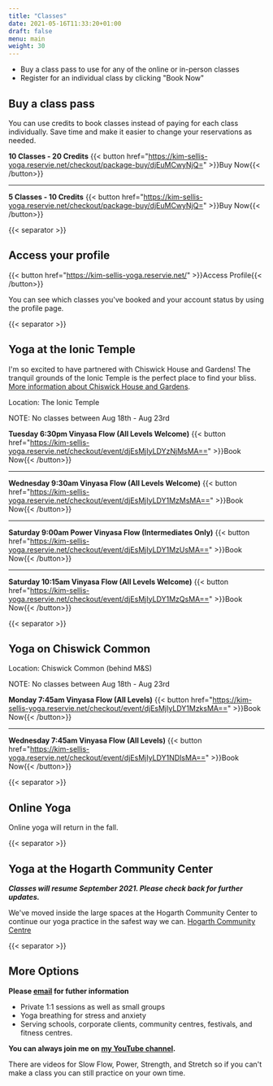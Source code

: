 ```yaml
---
title: "Classes"
date: 2021-05-16T11:33:20+01:00
draft: false
menu: main
weight: 30
---
```

 - Buy a class pass to use for any of the online or in-person classes
 - Register for an individual class by clicking "Book Now"

## Buy a class pass
You can use credits to book classes instead of paying for each class individually.  Save time and make it easier to change your reservations as needed.

**10 Classes - 20 Credits** {{< button href="https://kim-sellis-yoga.reservie.net/checkout/package-buy/djEuMCwyNjQ=" >}}Buy Now{{< /button>}}

---

**5 Classes - 10 Credits** {{< button href="https://kim-sellis-yoga.reservie.net/checkout/package-buy/djEuMCwyNjQ=" >}}Buy Now{{< /button>}}

{{< separator >}}

## Access your profile 
{{< button href="https://kim-sellis-yoga.reservie.net/" >}}Access Profile{{< /button>}}

You can see which classes you've booked and your account status by using the profile page.


{{< separator >}}


## Yoga at the Ionic Temple 
I'm so excited to have partnered with Chiswick House and Gardens!  The tranquil grounds of the Ionic Temple is the perfect place to find your bliss.  [More information about Chiswick House and Gardens](https://chiswickhouseandgardens.org.uk/event/yoga-at-the-ionic-temple-with-kim-sellis/).

Location: The Ionic Temple

NOTE: No classes between Aug 18th - Aug 23rd

**Tuesday 6:30pm Vinyasa Flow (All Levels Welcome)** {{< button href="https://kim-sellis-yoga.reservie.net/checkout/event/djEsMjIyLDYzNjMsMA==" >}}Book Now{{< /button>}}

---

**Wednesday 9:30am Vinyasa Flow (All Levels Welcome)** {{< button href="https://kim-sellis-yoga.reservie.net/checkout/event/djEsMjIyLDY1MzMsMA==" >}}Book Now{{< /button>}}

--- 

**Saturday 9:00am Power Vinyasa Flow (Intermediates Only)** {{< button href="https://kim-sellis-yoga.reservie.net/checkout/event/djEsMjIyLDY1MzUsMA==" >}}Book Now{{< /button>}}

--- 

**Saturday 10:15am Vinyasa Flow (All Levels Welcome)** {{< button href="https://kim-sellis-yoga.reservie.net/checkout/event/djEsMjIyLDY1MzQsMA==" >}}Book Now{{< /button>}}

{{< separator >}}


## Yoga on Chiswick Common
Location: Chiswick Common (behind M&S)

NOTE: No classes between Aug 18th - Aug 23rd

**Monday 7:45am Vinyasa Flow (All Levels)** {{< button href="https://kim-sellis-yoga.reservie.net/checkout/event/djEsMjIyLDY1MzksMA==" >}}Book Now{{< /button>}}

---

**Wednesday 7:45am Vinyasa Flow (All Levels)** {{< button href="https://kim-sellis-yoga.reservie.net/checkout/event/djEsMjIyLDY1NDIsMA==" >}}Book Now{{< /button>}}

{{< separator >}}

## Online Yoga

Online yoga will return in the fall.


{{< separator >}}

## Yoga at the Hogarth Community Center
**_Classes will resume September 2021.  Please check back for further updates._**

We've moved inside the large spaces at the Hogarth Community Center to continue our yoga practice in the safest way we can. [Hogarth Community Centre](https://hogarthtrust.org.uk)

{{< separator >}}

## More Options

**Please [email](mailto:yoga@kimsellis.com) for futher information**
 - Private 1:1 sessions as well as small groups
 - Yoga breathing for stress and anxiety 
 - Serving schools, corporate clients, community centres, festivals, and fitness centres.
 
    
**You can always join me on [my YouTube channel](https://www.youtube.com/channel/UCHH2vOSl0Qxpv7Lw9wv45Sg).**

There are videos for Slow Flow, Power, Strength, and Stretch so if you can't make a class you can still practice on your own time. 
